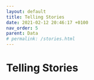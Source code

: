 ```yaml
---
layout: default
title: Telling Stories
date: 2021-02-12 20:46:17 +0100
nav_order: 5
parent: Data
# permalink: /stories.html
---
```


# Telling Stories

